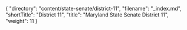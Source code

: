 {
  "directory": "content/state-senate/district-11",
  "filename": "_index.md",
  "shortTitle": "District 11",
  "title": "Maryland State Senate District 11",
  "weight": 11
}
